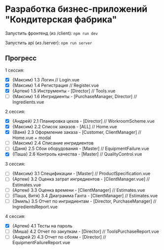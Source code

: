 # Разработка бизнес-приложений "Кондитерская фабрика"

Запустить фронтенд (из /client): `npm run dev`

Запустить api (из /server): `npm run server`

## Прогресс

1 сессия:

- [x] {Максим} 1.3 Логин // Login.vue
- [x] {Максим} 1.4 Регистрация // Register.vue
- [x] {Артем} 1.5 Инструменты - [Director] // Tools.vue
- [ ] {Максим} 1.6 Ингридиенты - [PurchaseManager, Director] // Ingredients.vue

2 сессия:

- [x] {Андрей} 2.1 Планировка цехов - [Director] // WorkroomScheme.vue
- [x] {Максим} 2.2 Список заказов - [ALL] // Home.vue
- [x] {Ваня} 2.3 Оформление заказа - [Customer, ClientManager] // Home.vue + modal
- [ ] {Максим} 2.4 Списание ингридиентов
- [ ] {Даня} 2.5 Сбои оборудования - [Master] // EquipmentFailure.vue
- [x] {Паша} 2.6 Контроль качества - [Master] // QualityControl.vue

3 сессия:

- [ ] {Максим} 3.1 Спецификации - [Master] // ProductSpecification.vue
- [ ] {Артем} 3.2 Оценка затрат ингредиентов - [ClientManager.vue] // Estimates.vue
- [ ] {Артем} 3.3 Оценка времени - [ClientManager] // Estimates.vue
- [ ] {Паша, Витя} 3.4 Диаграмма Ганта - [ClientManager] // Estimates.vue
- [ ] {Эмиль} 3.5 Отчет по ингридиентам - [Director, PurchaseManager] // IngredientsReport.vue

4 сессия:

- [x] {Артем} 4.1 Тесты на пароль
- [ ] {Миша} 4.2 Отчет по закупкам - [Director] // ToolsPurchaseReport.vue
- [ ] {Андрей 2} 4.3 Отчет по сбоям - [Director] // EquipmentFailureReport.vue
